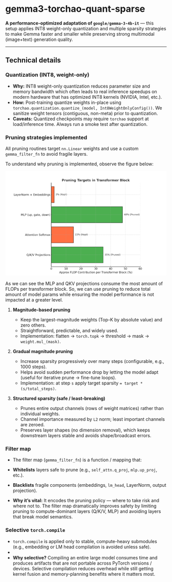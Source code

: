 # gemma3-torchao-quant-sparse

**A performance-optimized adaptation of `google/gemma-3-4b-it`** — this setup applies INT8 weight-only quantization and multiple sparsity strategies to make Gemma faster and smaller while preserving strong multimodal (image+text) generation quality.

---

## Technical details

### Quantization (INT8, weight-only)
- **Why:** INT8 weight-only quantization reduces parameter size and memory bandwidth which often leads to real inference speedups on modern hardware that has optimized INT8 kernels (NVIDIA, Intel, etc.).
- **How:** Post-training quantize weights in-place using `torchao.quantization.quantize_(model, Int8WeightOnlyConfig())`. We sanitize weight tensors (contiguous, non-meta) prior to quantization.
- **Caveats:** Quantized checkpoints may require `torchao` support at load/inference time. Always run a smoke test after quantization.

### Pruning strategies implemented
All pruning routines target `nn.Linear` weights and use a custom `gemma_filter_fn` to avoid fragile layers.

To understand why pruning is implemented, observe the figure below:

![Diagram](image.png)

As we can see the MLP and QKV projections consume the most amount of FLOPs per transformer block. So, we can use pruning to reduce total amount of model params while ensuring the model performance is not impacted at a greater level.

1. **Magnitude-based pruning**
   - Keep the largest-magnitude weights (Top-K by absolute value) and zero others.
   - Straightforward, predictable, and widely used.
   - Implementation: flatten -> `torch.topk` -> threshold -> mask -> `weight.mul_(mask)`.

2. **Gradual magnitude pruning**
   - Increase sparsity progressively over many steps (configurable, e.g., 1000 steps).
   - Helps avoid sudden performance drop by letting the model adapt (useful for iterative prune → fine-tune loops).
   - Implementation: at step `s` apply target sparsity `= target * (s/total_steps)`.

3. **Structured sparsity (safe / least-breaking)**
   - Prunes entire output channels (rows of weight matrices) rather than individual weights.
   - Channel importance measured by `L2` norm; least important channels are zeroed.
   - Preserves layer shapes (no dimension removal), which keeps downstream layers stable and avoids shape/broadcast errors.

### Filter map
- The filter map (`gemma_filter_fn`) is a function / mapping that:
  
- **Whitelists** layers safe to prune (e.g., `self_attn.q_proj`, `mlp.up_proj`, etc.).
- **Blacklists** fragile components (embeddings, `lm_head`, LayerNorm, output projection).
- **Why it’s vital:** It encodes the pruning policy — where to take risk and where not to. The filter map dramatically improves safety by limiting pruning to compute-dominant layers (Q/K/V, MLP) and avoiding layers that break model semantics.

### Selective `torch.compile`
- `torch.compile` is applied only to stable, compute-heavy submodules (e.g., embedding or LM head compilation is avoided unless safe).
- 
- **Why selective?** Compiling an entire large model consumes time and produces artifacts that are not portable across PyTorch versions / devices. Selective compilation reduces overhead while still getting kernel fusion and memory-planning benefits where it matters most.
